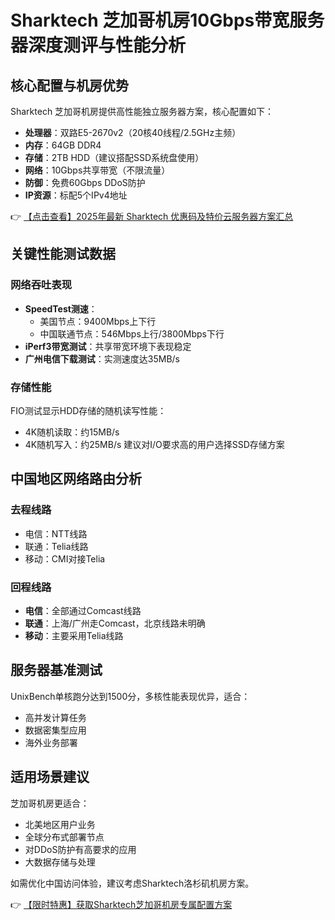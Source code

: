# Sharktech 芝加哥机房10Gbps带宽服务器深度测评与性能分析

## 核心配置与机房优势
Sharktech 芝加哥机房提供高性能独立服务器方案，核心配置如下：
- **处理器**：双路E5-2670v2（20核40线程/2.5GHz主频）
- **内存**：64GB DDR4
- **存储**：2TB HDD（建议搭配SSD系统盘使用）
- **网络**：10Gbps共享带宽（不限流量）
- **防御**：免费60Gbps DDoS防护
- **IP资源**：标配5个IPv4地址

👉 [【点击查看】2025年最新 Sharktech 优惠码及特价云服务器方案汇总](https://bit.ly/Sharktech)

## 关键性能测试数据
### 网络吞吐表现
- **SpeedTest测速**：
  - 美国节点：9400Mbps上下行
  - 中国联通节点：546Mbps上行/3800Mbps下行
- **iPerf3带宽测试**：共享带宽环境下表现稳定
- **广州电信下载测试**：实测速度达35MB/s

### 存储性能
FIO测试显示HDD存储的随机读写性能：
- 4K随机读取：约15MB/s
- 4K随机写入：约25MB/s
建议对I/O要求高的用户选择SSD存储方案

## 中国地区网络路由分析
### 去程线路
- 电信：NTT线路
- 联通：Telia线路
- 移动：CMI对接Telia

### 回程线路
- **电信**：全部通过Comcast线路
- **联通**：上海/广州走Comcast，北京线路未明确
- **移动**：主要采用Telia线路

## 服务器基准测试
UnixBench单核跑分达到1500分，多核性能表现优异，适合：
- 高并发计算任务
- 数据密集型应用
- 海外业务部署

## 适用场景建议
芝加哥机房更适合：
- 北美地区用户业务
- 全球分布式部署节点
- 对DDoS防护有高要求的应用
- 大数据存储与处理

如需优化中国访问体验，建议考虑Sharktech洛杉矶机房方案。

👉 [【限时特惠】获取Sharktech芝加哥机房专属配置方案](https://bit.ly/Sharktech)